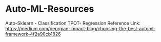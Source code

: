# Auto-ML-Resources

Auto-Sklearn  - Classification
TPOT- Regression
Reference Link: https://medium.com/georgian-impact-blog/choosing-the-best-automl-framework-4f2a90cb1826
